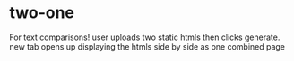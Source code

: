 # two-one
For text comparisons! user uploads two static htmls then clicks generate. new tab opens up displaying the htmls side by side as one combined page
